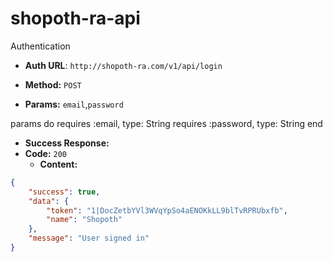 # shopoth-ra-api

Authentication

* **Auth URL**: `http://shopoth-ra.com/v1/api/login`

* **Method:** `POST`

*  **Params:** `email`,`password`

params do
 requires :email, type: String
 requires :password, type: String
end


* **Success Response:**
* **Code:** `200`
  	* **Content:**

```json
{
    "success": true,
    "data": {
        "token": "1|DocZetbYVl3WVqYpSo4aENOKkLL9blTvRPRUbxfb",
        "name": "Shopoth"
    },
    "message": "User signed in"
}
 

```